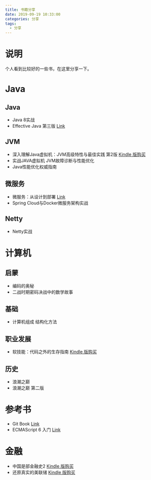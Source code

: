 ```yaml
---
title: 书籍分享
date: 2019-09-19 10:33:00
categories: 分享
tags:
  - 分享
---
```

# 说明
个人看到比较好的一些书，在这里分享一下。

<!-- more -->
# Java
## Java
* Java 8实战 <!-- pdf -->
* Effective Java 第三版 [Link](https://sjsdfg.github.io/effective-java-3rd-chinese)

## JVM
* 深入理解Java虚拟机：JVM高级特性与最佳实践 第2版 <!-- azw3 pdf --> [Kindle 版购买](https://www.amazon.cn/dp/B00DA0E170)
* 实战JAVA虚拟机 JVM故障诊断与性能优化 <!-- pdf -->
* Java性能优化权威指南 <!-- pdf -->

## 微服务
* 微服务：从设计到部署 [Link](https://docshome.gitbooks.io/microservices/content/)
* Spring Cloud与Docker微服务架构实战 <!-- pdf -->

## Netty
* Netty实战 <!-- pdf -->

# 计算机
## 启蒙
* 编码的奥秘 <!-- pdf -->
* 二战时期密码决战中的数学故事 <!-- pdf -->

## 基础
* 计算机组成 结构化方法 <!-- pdf -->

## 职业发展
* 软技能：代码之外的生存指南 <!-- azw3 pdf --> [Kindle 版购买](https://www.amazon.cn/dp/B01J9MZPPO)

## 历史
* 浪潮之巅 <!-- pdf -->
* 浪潮之巅 第二版 <!-- pdf -->

# 参考书
* Git Book [Link](https://git-scm.com/book/zh/v2)
* ECMAScript 6 入门 [Link](http://es6.ruanyifeng.com)

# 金融
* 中国是部金融史2 <!-- azw3 pdf --> [Kindle 版购买](https://www.amazon.cn/dp/B00QPMHF9G)
* 还原真实的美联储 <!-- azw3 pdf --> [Kindle 版购买](https://www.amazon.cn/dp/B00GID0BO8)
